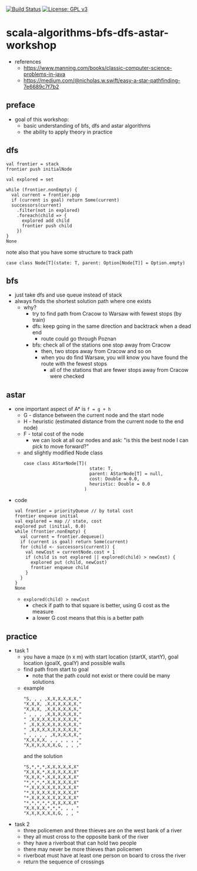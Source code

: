 [![Build Status](https://travis-ci.com/mtumilowicz/scala-algorithms-bfs-dfs-astar-workshop.svg?branch=master)](https://travis-ci.com/mtumilowicz/scala-algorithms-bfs-dfs-astar-workshop)
[![License: GPL v3](https://img.shields.io/badge/License-GPLv3-blue.svg)](https://www.gnu.org/licenses/gpl-3.0)

# scala-algorithms-bfs-dfs-astar-workshop
* references
    * https://www.manning.com/books/classic-computer-science-problems-in-java
    * https://medium.com/@nicholas.w.swift/easy-a-star-pathfinding-7e6689c7f7b2

## preface
* goal of this workshop:
    * basic understanding of bfs, dfs and astar algorithms
    * the ability to apply theory in practice

## dfs
```
val frontier = stack
frontier push initialNode

val explored = set

while (frontier.nonEmpty) {
  val current = frontier.pop
  if (current is goal) return Some(current)
  successors(current)
    .filter(not in explored)
    .foreach(child => {
      explored add child
      frontier push child
    })
}
None
```
note also that you have some structure to track path
```
case class Node[T](state: T, parent: Option[Node[T]] = Option.empty)
```

## bfs
* just take dfs and use queue instead of stack
* always finds the shortest solution path where one exists
    * why?
        * try to find path from Cracow to Warsaw with fewest stops (by train)
        * dfs: keep going in the same direction and backtrack when a dead end
            * route could go through Poznan
        * bfs: check all of the stations one stop away from Cracow
            * then, two stops away from Cracow and so on
            * when you do find Warsaw, you will know you have found the route with the fewest stops
                * all of the stations that are fewer stops away from Cracow were checked

## astar
* one important aspect of A* is `f = g + h`
    * G - distance between the current node and the start node
    * H - heuristic (estimated distance from the current node to the end node)
    * F - total cost of the node
        * we can look at all our nodes and ask: "is this the best node I can pick to move
        forward?"
    * and slightly modified Node class
        ```
        case class AStarNode[T](
                                 state: T,
                                 parent: AStarNode[T] = null,
                                 cost: Double = 0.0,
                                 heuristic: Double = 0.0
                               )
        ```
* code
    ```
    val frontier = priorityQueue // by total cost
    frontier enqueue initial
    val explored = map // state, cost
    explored put (initial, 0.0)
    while (frontier.nonEmpty) {
      val current = frontier.dequeue()
      if (current is goal) return Some(current)
      for (child <- successors(current)) {
        val newCost = currentNode.cost + 1
        if (child is not explored || explored(child) > newCost) {
          explored put (child, newCost)
          frontier enqueue child
        }
      }
    }
    None
    ```
    * `explored(child) > newCost`
        * check if path to that square is better, using G cost as the measure
        * a lower G cost means that this is a better path

## practice
* task 1
    * you have a maze (n x m) with start location (startX, startY), goal location (goalX, goalY) and
    possible walls
    * find path from start to goal
        * note that the path could not exist or there could be many solutions
    * example
        ```
        "S, , , ,X,X,X,X,X,X,"
        "X,X,X, ,X,X,X,X,X,X,"
        "X,X,X, ,X,X,X,X,X,X,"
        " , , , ,X,X,X,X,X,X,"
        " ,X,X,X,X,X,X,X,X,X,"
        " ,X,X,X,X,X,X,X,X,X,"
        " ,X,X,X,X,X,X,X,X,X,"
        " , , , , ,X,X,X,X,X,"
        "X,X,X,X, , , , , , ,"
        "X,X,X,X,X,X,G, , , ,"
        ```
        and the solution
        ```
        "S,*,*,*,X,X,X,X,X,X"
        "X,X,X,*,X,X,X,X,X,X"
        "X,X,X,*,X,X,X,X,X,X"
        "*,*,*,*,X,X,X,X,X,X"
        "*,X,X,X,X,X,X,X,X,X"
        "*,X,X,X,X,X,X,X,X,X"
        "*,X,X,X,X,X,X,X,X,X"
        "*,*,*,*,*,X,X,X,X,X"
        "X,X,X,X,*,*,*, , , "
        "X,X,X,X,X,X,G, , , "
        ```
* task 2
    * three policemen and three thieves are on the west bank of a river
    * they all must cross to the opposite bank of the river
    * they have a riverboat that can hold two people
    * there may never be more thieves than policemen
    * riverboat must have at least one person on board to cross the river
    * return the sequence of crossings